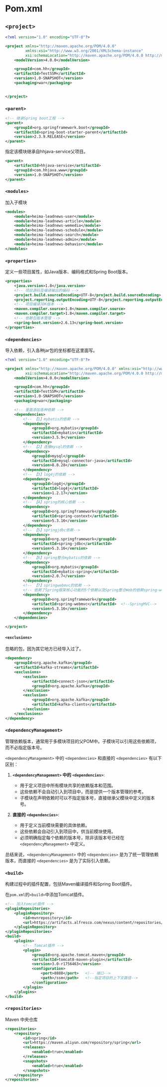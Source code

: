 # Pom.xml

## `<project>`

```xml
<?xml version="1.0" encoding="UTF-8"?>

<project xmlns="http://maven.apache.org/POM/4.0.0" 
         xmlns:xsi="http://www.w3.org/2001/XMLSchema-instance"
         xsi:schemaLocation="http://maven.apache.org/POM/4.0.0 http://maven.apache.org/xsd/maven-4.0.0.xsd">
    <modelVersion>4.0.0</modelVersion>

    <groupId>com.hh</groupId>
    <artifactId>TestSSM</artifactId>
    <version>1.0-SNAPSHOT</version>
    <packaging>war</packaging>
  

</project>
```

### `<parent>`

```xml
<!-- 继承Spring boot工程 -->
<parent>
    <groupId>org.springframework.boot</groupId>
    <artifactId>spring-boot-starter-parent</artifactId>
    <version>2.3.9.RELEASE</version>
</parent>
```

指定该模块继承自hhjava-service父项目。

```xml
<parent>
    <artifactId>hhjava-service</artifactId>
    <groupId>com.hhjava.www</groupId>
    <version>1.0-SNAPSHOT</version>
</parent>
```

### `<modules>`

加入子模块

```xml
<modules>
    <module>heima-leadnews-user</module>
    <module>heima-leadnews-article</module>
    <module>heima-leadnews-wemedia</module>
    <module>heima-leadnews-schedule</module>
    <module>heima-leadnews-search</module>
    <module>heima-leadnews-admin</module>
    <module>heima-leadnews-behavior</module>
</modules>
```

### `<properties>`

定义一些项目属性，如Java版本、编码格式和Spring Boot版本。

```xml
<properties>
    <java.version>1.8</java.version>
    <!-- 项目源码及编译输出的编码 -->
    <project.build.sourceEncoding>UTF-8</project.build.sourceEncoding>
    <project.reporting.outputEncoding>UTF-8</project.reporting.outputEncoding>
    <!-- 项目编译JDK版本 -->
    <maven.compiler.source>1.8</maven.compiler.source>
    <maven.compiler.target>1.8</maven.compiler.target>
    <!-- 依赖包版本管理 -->
    <spring-boot.version>2.6.13</spring-boot.version>
</properties>
```

### `<dependencies>`

导入依赖，引入各种jar包的坐标都在这里面写。

```xml
<?xml version="1.0" encoding="UTF-8"?>

<project xmlns="http://maven.apache.org/POM/4.0.0" xmlns:xsi="http://www.w3.org/2001/XMLSchema-instance"
         xsi:schemaLocation="http://maven.apache.org/POM/4.0.0 http://maven.apache.org/xsd/maven-4.0.0.xsd">
    <modelVersion>4.0.0</modelVersion>

    <groupId>com.hh</groupId>
    <artifactId>TestSSM</artifactId>
    <version>1.0-SNAPSHOT</version>
    <packaging>war</packaging>

    <!-- 里面添加各种依赖 -->	
    <dependencies>
        <!-- 【1】mybatis的依赖 -->
        <dependency>
            <groupId>org.mybatis</groupId>
            <artifactId>mybatis</artifactId>
            <version>3.5.9</version>
        </dependency>
        <!-- 【2】连接mysql的依赖 -->
        <dependency>
            <groupId>mysql</groupId>
            <artifactId>mysql-connector-java</artifactId>
            <version>8.0.28</version>
        </dependency>
        <!-- 【3】log4j的依赖 -->
        <dependency>
            <groupId>log4j</groupId>
            <artifactId>log4j</artifactId>
            <version>1.2.17</version>
        </dependency>
        <!-- 【4】spring的核心依赖 -->
        <dependency>
            <groupId>org.springframework</groupId>
            <artifactId>spring-context</artifactId>
            <version>5.3.16</version>
        </dependency>
        <!-- 【5】springjdbc依赖-->
        <dependency>
            <groupId>org.springframework</groupId>
            <artifactId>spring-jdbc</artifactId>
            <version>5.3.16</version>
        </dependency>
        <!-- 【6】spring整合mybatis的依赖 -->
        <dependency>
            <groupId>org.mybatis</groupId>
            <artifactId>mybatis-spring</artifactId>
            <version>2.0.7</version>
        </dependency>
        <!-- 【7】springwebmvc的依赖 -->
        <!-- 依赖了Spring框架核心功能的5个依赖以及Spring整合Web的依赖spring-web -->
        <dependency>
            <groupId>org.springframework</groupId>
            <artifactId>spring-webmvc</artifactId>	<!--SpringMVC-->
            <version>5.3.16</version>
        </dependency>
    </dependencies>

</project>
```

#### `<exclusions>`

忽略的包，因为其它地方已经导入过了。

```xml
<dependency>
    <groupId>org.apache.kafka</groupId>
    <artifactId>kafka-streams</artifactId>
    <exclusions>
        <exclusion>
            <artifactId>connect-json</artifactId>
            <groupId>org.apache.kafka</groupId>
        </exclusion>
        <exclusion>
            <groupId>org.apache.kafka</groupId>
            <artifactId>kafka-clients</artifactId>
        </exclusion>
    </exclusions>
</dependency>
```

### `<dependencyManagement>`

管理依赖版本，通常用于多模块项目的父POM中。子模块可以引用这些依赖项，而不必指定版本号。

`<dependencyManagement>` 中的 `<dependencies>` 和直接的 `<dependencies>` 有以下区别：

1. **`<dependencyManagement>` 中的 `<dependencies>`**:
   - 用于定义项目中所有模块共享的依赖版本和范围。
   - 这些依赖不会自动引入到项目中，而是提供一个版本管理的参考。
   - 子模块在声明依赖时可以不指定版本号，直接继承父模块中定义的版本号。

2. **直接的 `<dependencies>`**:
   - 用于定义当前模块需要的具体依赖。
   - 这些依赖会自动引入到项目中，供当前模块使用。
   - 必须明确指定每个依赖的版本号，除非该版本号已经在 `<dependencyManagement>` 中定义。

总结来说，`<dependencyManagement>` 中的 `<dependencies>` 是为了统一管理依赖版本，而直接的 `<dependencies>` 是为了实际引入依赖。

### `<build>`

构建过程中的插件配置，包括Maven编译插件和Spring Boot插件。

在`pom.xml`的`<build>`中添加Tomcat插件。

```xml
<!-- 加入tomcat插件 -->
<pluginRepositories>
    <pluginRepository>
        <id>mvnrepository</id>
        <url>https://artifacts.alfresco.com/nexus/content/repositories/public/</url>
    </pluginRepository>
</pluginRepositories>
<build>
    <plugins>
        <!-- Tomcat插件 -->
        <plugin>
            <groupId>org.apache.tomcat.maven</groupId>
            <artifactId>tomcat8-maven-plugin</artifactId>
            <version>3.0-r1756463</version>
            <configuration>
                <port>8888</port>	<!-- 端口-->
                <path>/ssm</path>	<!--指定项目的上下文路径-->
            </configuration>
        </plugin>
    </plugins>
</build>
```

### `<repositories>`

Maven 中央仓库

```xml
<repositories>
    <repository>
        <id>spring</id>
        <url>https://maven.aliyun.com/repository/spring</url>
        <releases>
            <enabled>true</enabled>
        </releases>
        <snapshots>
            <enabled>true</enabled>
        </snapshots>
    </repository>
</repositories>
